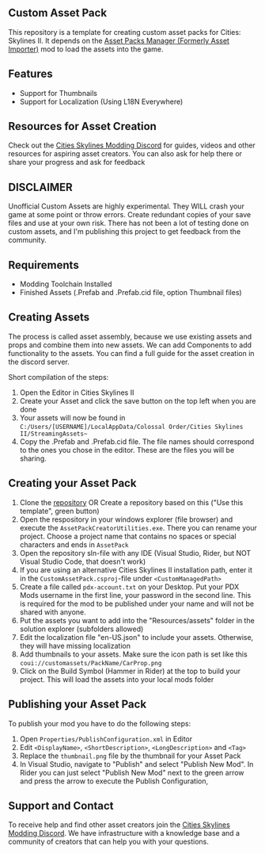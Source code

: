 ## Custom Asset Pack

This repository is a template for creating custom asset packs for Cities: Skylines II. It depends on the [Asset Packs Manager (Formerly Asset Importer)](https://github.com/kosch104/CS2-AssetPacksManager) mod to load the assets into the game.

## Features
- Support for Thumbnails
- Support for Localization (Using L18N Everywhere)

## Resources for Asset Creation
Check out the [Cities Skylines Modding Discord](https://discord.gg/UkKAfRqfCn) for guides, videos and other resources for aspiring asset creators. You can also ask for help there or share your progress and ask for feedback

## DISCLAIMER

Unofficial Custom Assets are highly experimental. They WILL crash your game at some point or throw errors. Create redundant copies of your save files and use at your own risk. There has not been a lot of testing done on custom assets, and I'm publishing this project to get feedback from the community.

## Requirements
- Modding Toolchain Installed
- Finished Assets (.Prefab and .Prefab.cid file, option Thumbnail files)

## Creating Assets
The process is called asset assembly, because we use existing assets and props and combine them into new assets. We can add Components to add functionality to the assets. You can find a full guide for the asset creation in the discord server.


Short compilation of the steps:
1. Open the Editor in Cities Skylines II
2. Create your Asset and click the save button on the top left when you are done
3. Your assets will now be found in `C:/Users/[USERNAME]/LocalAppData/Colossal Order/Cities Skylines II/StreamingAssets~`
4. Copy the .Prefab and .Prefab.cid file. The file names should correspond to the ones you chose in the editor. These are the files you will be sharing.

## Creating your Asset Pack

1. Clone the [repository](https://github.com/kosch104/CS2-CustomAssetPack) OR Create a repository based on this ("Use this template", green button)
2. Open the respository in your windows explorer (file browser) and execute the `AssetPackCreatorUtilities.exe`. There you can rename your project. Choose a project name that contains no spaces or special characters and ends in `AssetPack`
3. Open the repository sln-file with any IDE (Visual Studio, Rider, but NOT Visual Studio Code, that doesn't work)
4. If you are using an alternative Cities Skylines II installation path, enter it in the `CustomAssetPack.csproj`-file under `<CustomManagedPath>`
5. Create a file called `pdx-account.txt` on your Desktop. Put your PDX Mods username in the first line, your password in the second line. This is required for the mod to be published under your name and will not be shared with anyone.
6. Put the assets you want to add into the "Resources/assets" folder in the solution explorer (subfolders allowed)
7. Edit the localization file "en-US.json" to include your assets. Otherwise, they will have missing localization
8. Add thumbnails to your assets. Make sure the icon path is set like this `coui://customassets/PackName/CarProp.png`
9. Click on the Build Symbol (Hammer in Rider) at the top to build your project. This will load the assets into your local mods folder

## Publishing your Asset Pack

To publish your mod you have to do the following steps:
1. Open `Properties/PublishConfiguration.xml` in Editor
2. Edit `<DisplayName>`, `<ShortDescription>`, `<LongDescription>` and `<Tag>`
3. Replace the `thumbnail.png` file by the thumbnail for your Asset Pack
4. In Visual Studio, navigate to "Publish" and select "Publish New Mod". In Rider you can just select "Publish New Mod" next to the green arrow and press the arrow to execute the Publish Configuration,


## Support and Contact
To receive help and find other asset creators join the [Cities Skylines Modding Discord](https://discord.gg/UkKAfRqfCn). We have infrastructure with a knowledge base and a community of creators that can help you with your questions.
